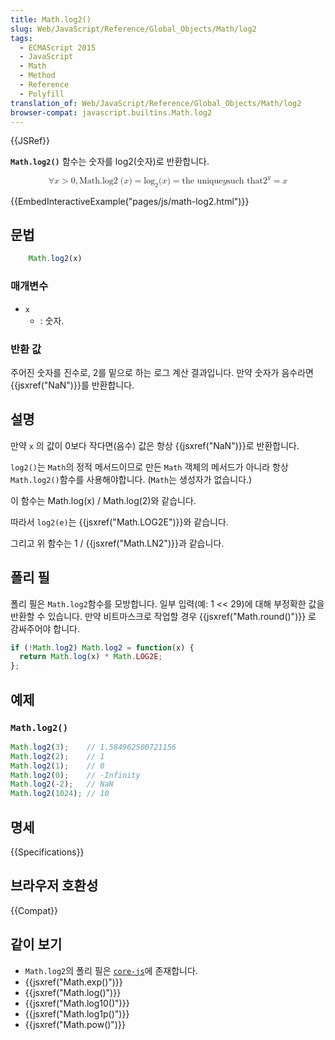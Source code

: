 ```yaml
---
title: Math.log2()
slug: Web/JavaScript/Reference/Global_Objects/Math/log2
tags:
  - ECMAScript 2015
  - JavaScript
  - Math
  - Method
  - Reference
  - Polyfill
translation_of: Web/JavaScript/Reference/Global_Objects/Math/log2
browser-compat: javascript.builtins.Math.log2
---
```

{{JSRef}}

**`Math.log2()`** 함수는 숫자를 log2(숫자)로 반환합니다.

<math display="block"><semantics><mrow><mo>∀</mo><mi>x</mi><mo>></mo><mn>0</mn><mo>,</mo><mstyle mathvariant="monospace"><mrow><mo lspace="0em" rspace="thinmathspace">Math.log2</mo><mo stretchy="false">(</mo><mi>x</mi><mo stretchy="false">)</mo></mrow></mstyle><mo>=</mo><msub><mo lspace="0em" rspace="0em">log</mo><mn>2</mn></msub><mo stretchy="false">(</mo><mi>x</mi><mo stretchy="false">)</mo><mo>=</mo><mtext>the unique</mtext><mspace width="thickmathspace"></mspace><mi>y</mi><mspace width="thickmathspace"></mspace><mtext>such that</mtext><mspace width="thickmathspace"></mspace><msup><mn>2</mn><mi>y</mi></msup><mo>=</mo><mi>x</mi></mrow><annotation encoding="TeX">\forall x > 0, \mathtt{\operatorname{Math.log2}(x)} = \log_2(x) =
\text{the unique} \; y \; \text{such that} \; 2^y = x</annotation></semantics></math>

{{EmbedInteractiveExample("pages/js/math-log2.html")}}

## 문법

```js
    Math.log2(x)
```

### 매개변수

- `x`
  - : 숫자.

### 반환 값

주어진 숫자를 진수로, 2를 밑으로 하는 로그 계산 결과입니다. 만약 숫자가
음수라면 {{jsxref("NaN")}}를 반환합니다.

## 설명

만약 `x` 의 값이 0보다 작다면(음수) 값은 항상 {{jsxref("NaN")}}로
반환합니다.

`log2()`는 `Math`의 정적 메서드이므로
만든 `Math` 객체의 메서드가
아니라 항상 `Math.log2()`함수를
사용해야합니다. (`Math`는 생성자가 없습니다.)

이 함수는 Math.log(x) / Math.log(2)와 같습니다.

따라서 `log2(e)`는 {{jsxref("Math.LOG2E")}}와 같습니다.

그리고 위 함수는 1 / {{jsxref("Math.LN2")}}과 같습니다.

## 폴리 필

폴리 필은 `Math.log2`함수를 모방합니다. 일부 입력(예: 1 <<
29\)에 대해 부정확한 값을 반환할 수 있습니다. 만약 비트마스크로 작업할 경우
{{jsxref("Math.round()")}} 로 감싸주어야 합니다.

```js
if (!Math.log2) Math.log2 = function(x) {
  return Math.log(x) * Math.LOG2E;
};
```

## 예제

### `Math.log2()`

```js
Math.log2(3);    // 1.584962500721156
Math.log2(2);    // 1
Math.log2(1);    // 0
Math.log2(0);    // -Infinity
Math.log2(-2);   // NaN
Math.log2(1024); // 10
```

## 명세

{{Specifications}}

## 브라우저 호환성

{{Compat}}

## 같이 보기

- `Math.log2`의 폴리 필은
  [`core-js`](https://github.com/zloirock/core-js#ecmascript-math)에 존재합니다.
- {{jsxref("Math.exp()")}}
- {{jsxref("Math.log()")}}
- {{jsxref("Math.log10()")}}
- {{jsxref("Math.log1p()")}}
- {{jsxref("Math.pow()")}}
